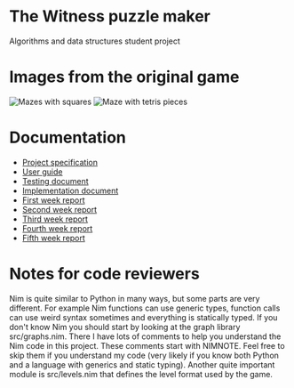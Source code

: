 # The Witness puzzle maker
Algorithms and data structures student project

# Images from the original game
![Mazes with squares](https://oyster.ignimgs.com/mediawiki/apis.ign.com/the-witness/c/cb/Bwunsolved2.jpg)
![Maze with tetris pieces](https://oyster.ignimgs.com/mediawiki/apis.ign.com/the-witness/0/02/Blueblocksunsolved.jpg)

# Documentation
- [Project specification](docs/project_definition.md)
- [User guide](docs/user_guide.md)
- [Testing document](docs/testing.md)
- [Implementation document](docs/implementation.md)
- [First week report](docs/week1_report.md)
- [Second week report](docs/week2_report.md)
- [Third week report](docs/week3_report.md)
- [Fourth week report](docs/week4_report.md)
- [Fifth week report](docs/week5_report.md)

# Notes for code reviewers
Nim is quite similar to Python in many ways, but some parts are very different. For example Nim functions can use generic types, function calls can use weird syntax sometimes and everything is statically typed. If you don't
know Nim you should start by looking at the graph library src/graphs.nim. There I have lots of comments to help you understand the Nim code in this project. These comments start with NIMNOTE. Feel free to skip them if you
understand my code (very likely if you know both Python and a language with generics and static typing). Another quite important module is src/levels.nim that defines the level format used by the game.

